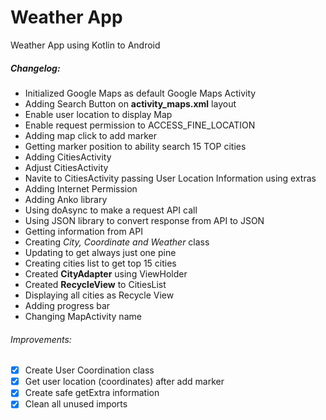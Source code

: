 # Weather App
Weather App using Kotlin to Android

##### Changelog:
- Initialized Google Maps as default Google Maps Activity
- Adding Search Button on **activity_maps.xml** layout
- Enable user location to display Map
- Enable request permission to ACCESS_FINE_LOCATION
- Adding map click to add marker
- Getting marker position to ability search 15 TOP cities
- Adding CitiesActivity
- Adjust CitiesActivity
- Navite to CitiesActivity passing User Location Information using extras
- Adding Internet Permission
- Adding Anko library
- Using doAsync to make a request API call
- Using JSON library to convert response from API to JSON
- Getting information from API
- Creating *City, Coordinate and Weather* class
- Updating to get always just one pine
- Creating cities list to get top 15 cities
- Created **CityAdapter** using ViewHolder
- Created **RecycleView** to CitiesList
- Displaying all cities as Recycle View
- Adding progress bar
- Changing MapActivity name

###### Improvements:
- [x] Create User Coordination class
- [x] Get user location (coordinates) after add marker
- [x] Create safe getExtra information
- [x] Clean all unused imports